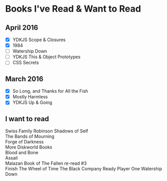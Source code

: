 # Books I've Read & Want to Read

## April 2016

- [x] YDKJS Scope & Closures
- [x] 1984
- [ ] Watership Down
- [ ] YDKJS This & Object Prototypes
- [ ] CSS Secrets

## March 2016

- [x] So Long, and Thanks for All the Fish
- [x] Mostly Harmless
- [x] YDKJS Up & Going

## I want to read

Swiss Family Robinson
Shadows of Self  
The Bands of Mourning  
Forge of Darkness  
More Diskworld Books  
Blood and Bone  
Assail  
Malazan Book of The Fallen re-read #3  
Finish The Wheel of Time
The Black Company
Ready Player One
Watership Down